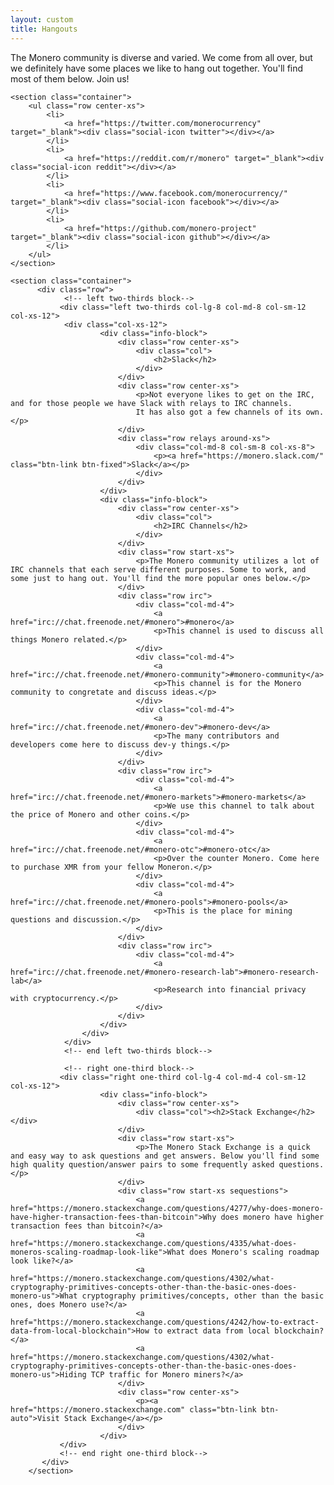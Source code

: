 ```yaml
---
layout: custom
title: Hangouts
---
```

<div markdown="1" class="text-center container description">
The Monero community is diverse and varied. We come from all over, but we definitely have some places we like to hang out together. You'll find most of them below. Join us!
</div>

<div class="hangouts">

    <section class="container">   
        <ul class="row center-xs">
            <li>
                <a href="https://twitter.com/monerocurrency" target="_blank"><div class="social-icon twitter"></div></a>
            </li>
            <li>
                <a href="https://reddit.com/r/monero" target="_blank"><div class="social-icon reddit"></div></a>
            </li>
            <li>
                <a href="https://www.facebook.com/monerocurrency/" target="_blank"><div class="social-icon facebook"></div></a>
            </li>
            <li>
                <a href="https://github.com/monero-project" target="_blank"><div class="social-icon github"></div></a>
            </li>
        </ul>
    </section>

    <section class="container">
          <div class="row">
                <!-- left two-thirds block-->
               <div class="left two-thirds col-lg-8 col-md-8 col-sm-12 col-xs-12">
                <div class="col-xs-12">
                        <div class="info-block">
                            <div class="row center-xs">
                                <div class="col">
                                    <h2>Slack</h2>
                                </div>
                            </div>
                            <div class="row center-xs">
                                <p>Not everyone likes to get on the IRC, and for those people we have Slack with relays to IRC channels.
                                It has also got a few channels of its own.</p>
                            </div>
                            <div class="row relays around-xs">
                                <div class="col-md-8 col-sm-8 col-xs-8">
                                    <p><a href="https://monero.slack.com/" class="btn-link btn-fixed">Slack</a></p>
                                </div>
                            </div>
                        </div>
                        <div class="info-block">
                            <div class="row center-xs">
                                <div class="col">
                                    <h2>IRC Channels</h2>
                                </div>
                            </div>
                            <div class="row start-xs">
                                <p>The Monero community utilizes a lot of IRC channels that each serve different purposes. Some to work, and some just to hang out. You'll find the more popular ones below.</p>
                            </div>
                            <div class="row irc">
                                <div class="col-md-4">
                                    <a href="irc://chat.freenode.net/#monero">#monero</a>
                                    <p>This channel is used to discuss all things Monero related.</p>
                                </div>
                                <div class="col-md-4">
                                    <a href="irc://chat.freenode.net/#monero-community">#monero-community</a>
                                    <p>This channel is for the Monero community to congretate and discuss ideas.</p>
                                </div>
                                <div class="col-md-4">
                                    <a href="irc://chat.freenode.net/#monero-dev">#monero-dev</a>
                                    <p>The many contributors and developers come here to discuss dev-y things.</p>
                                </div>
                            </div>
                            <div class="row irc">
                                <div class="col-md-4">
                                    <a href="irc://chat.freenode.net/#monero-markets">#monero-markets</a>
                                    <p>We use this channel to talk about the price of Monero and other coins.</p>
                                </div>
                                <div class="col-md-4">
                                    <a href="irc://chat.freenode.net/#monero-otc">#monero-otc</a>
                                    <p>Over the counter Monero. Come here to purchase XMR from your fellow Moneron.</p>
                                </div>
                                <div class="col-md-4">
                                    <a href="irc://chat.freenode.net/#monero-pools">#monero-pools</a>
                                    <p>This is the place for mining questions and discussion.</p>
                                </div>
                            </div>
                            <div class="row irc">
                                <div class="col-md-4">
                                    <a href="irc://chat.freenode.net/#monero-research-lab">#monero-research-lab</a>
                                    <p>Research into financial privacy with cryptocurrency.</p>
                                </div>
                            </div>
                        </div>
                    </div>
                </div>
                <!-- end left two-thirds block-->

                <!-- right one-third block-->
               <div class="right one-third col-lg-4 col-md-4 col-sm-12 col-xs-12">
                        <div class="info-block">
                            <div class="row center-xs">
                                <div class="col"><h2>Stack Exchange</h2></div>
                            </div>
                            <div class="row start-xs">
                                <p>The Monero Stack Exchange is a quick and easy way to ask questions and get answers. Below you'll find some high quality question/answer pairs to some frequently asked questions.</p>
                            </div>
                            <div class="row start-xs sequestions">
                                <a href="https://monero.stackexchange.com/questions/4277/why-does-monero-have-higher-transaction-fees-than-bitcoin">Why does monero have higher transaction fees than bitcoin?</a>
                                <a href="https://monero.stackexchange.com/questions/4335/what-does-moneros-scaling-roadmap-look-like">What does Monero's scaling roadmap look like?</a>
                                <a href="https://monero.stackexchange.com/questions/4302/what-cryptography-primitives-concepts-other-than-the-basic-ones-does-monero-us">What cryptography primitives/concepts, other than the basic ones, does Monero use?</a>
                                <a href="https://monero.stackexchange.com/questions/4242/how-to-extract-data-from-local-blockchain">How to extract data from local blockchain?</a>
                                <a href="https://monero.stackexchange.com/questions/4302/what-cryptography-primitives-concepts-other-than-the-basic-ones-does-monero-us">Hiding TCP traffic for Monero miners?</a>
                            </div>  
                            <div class="row center-xs">
                                <p><a href="https://monero.stackexchange.com" class="btn-link btn-auto">Visit Stack Exchange</a></p>
                            </div>
                        </div>
               </div>
               <!-- end right one-third block-->
           </div>
        </section>

</div>
